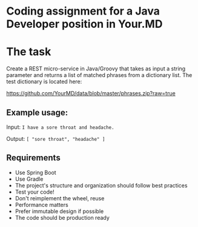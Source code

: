 # Coding assignment for a Java Developer position in Your.MD

# The task

Create a REST micro-service in Java/Groovy that takes as input a string 
parameter and returns a list of matched phrases from a dictionary list.
The test dictionary is located here:

https://github.com/YourMD/data/blob/master/phrases.zip?raw=true

## Example usage:

Input: ```I have a sore throat and headache.```

Output: ```[ "sore throat", "headache" ]```

## Requirements

* Use Spring Boot
* Use Gradle
* The project's structure and organization should follow best practices
* Test your code!
* Don't reimplement the wheel, reuse
* Performance matters
* Prefer immutable design if possible
* The code should be production ready

